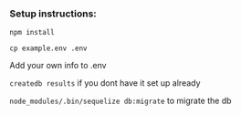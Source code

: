 ### Setup instructions:

`npm install`

`cp example.env .env`

Add your own info to .env

`createdb results` if you dont have it set up already

`node_modules/.bin/sequelize db:migrate` to migrate the db
